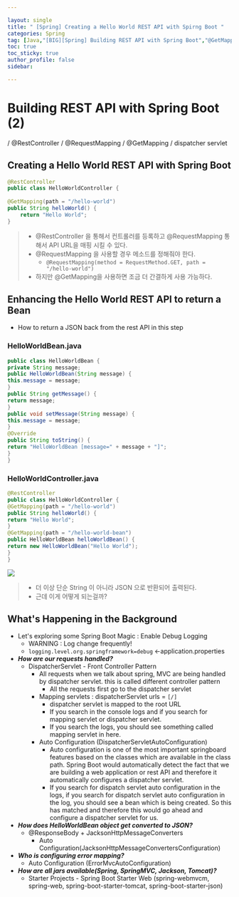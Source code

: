 ```yaml
---

layout: single
title: " [Spring] Creating a Hello World REST API with Spirng Boot "
categories: Spring
tag: [Java,"[BIG][Spring] Building REST API with Spring Boot","@GetMapping","@RestController","@RequestMapping","dispatcher servlet"]
toc: true
toc_sticky: true
author_profile: false
sidebar:

---
```

# Building REST API with Spring Boot (2)

/ @RestController / @RequestMapping / @GetMapping / dispatcher servlet

## Creating a Hello World REST API with Spring Boot

```java
@RestController  
public class HelloWorldController {  
  
@GetMapping(path = "/hello-world")  
public String helloWorld() {  
	return "Hello World";  
}
```
>- @RestController 을 통해서 컨트롤러를 등록하고 @RequestMapping 통해서 API URL을 매핑 시킬 수 있다.
>- @RequestMapping 을 사용할 경우 메소드를 정해줘야 한다.
>	- `@RequestMapping(method = RequestMethod.GET, path = "/hello-world") `
>- 하지만 @GetMapping을 사용하면 조금 더 간결하게 사용 가능하다.

## Enhancing the Hello World REST API to return a Bean
- How to return a JSON back from the rest API in this step

### HelloWorldBean.java
```java
public class HelloWorldBean {  
private String message;  
public HelloWorldBean(String message) {  
this.message = message;  
}  
public String getMessage() {  
return message;  
}  
public void setMessage(String message) {  
this.message = message;  
}  
@Override  
public String toString() {  
return "HelloWorldBean [message=" + message + "]";  
}  
}
```

### HelloWorldController.java
```java
@RestController  
public class HelloWorldController {  
@GetMapping(path = "/hello-world")  
public String helloWorld() {  
return "Hello World";  
}  
@GetMapping(path = "/hello-world-bean")  
public HelloWorldBean helloWorldBean() {  
return new HelloWorldBean("Hello World");  
}  
}
```


![](https://i.imgur.com/VSgpnSy.png)
>- 더 이상 단순 String 이 아니라 JSON 으로 반환되어 출력된다.
>- 근데 이게 어떻게 되는걸까?

## What's Happening in the Background
- Let's exploring some Spring Boot Magic : Enable Debug Logging
	- WARNING : Log change frequently! 
	- `logging.level.org.springframework=debug` <-application.properties
- ***How are our requests handled?***
	- DispatcherServlet - Front Controller Pattern
		- All requests when we talk about spring, MVC are being handled by dispatcher servlet. this is called different controller pattern
			- All the requests first go to the dispatcher servlet
		- Mapping servlets : dispatcherServlet urls = `[/]`
			- dispatcher servlet is mapped to the root URL
			- If you search in the console logs and if you search for mapping servlet or dispatcher servlet.
			- If you search the logs, you should see something called mapping servlet in here.
		- Auto Configuration (DispatcherServletAutoConfiguration)
			- Auto configuration is one of the most important springboard features based on the classes which are available in the class path. Spring Boot would automatically detect the fact that we are building a web application or rest API and therefore it automatically configures a dispatcher servlet.
			- If you search for dispatch servlet auto configuration in the logs, if you search for dispatch servlet auto configuration in the log, you should see a bean which is being created. So this has matched and therefore this would go ahead and configure a dispatcher servlet for us.
- ***How does HelloWorldBean object get converted to JSON?***
	- @ResponseBody + JacksonHttpMessageConverters
		- Auto Configuration(JacksonHttpMessageConvertersConfiguration)
- ***Who is configuring error mapping?***
	- Auto Configuration (ErrorMvcAutoConfiguration)
- ***How are all jars available(Spring, SpringMVC, Jackson, Tomcat)?***
	- Starter Projects - Spring Boot Starter Web (spring-webmvcm, spring-web, spring-boot-starter-tomcat, spring-boot-starter-json)
